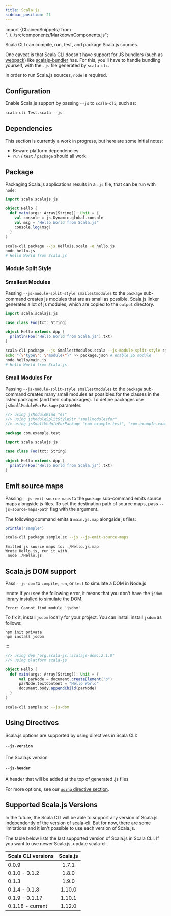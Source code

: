 ```yaml
---
title: Scala.js
sidebar_position: 21
---
```


import {ChainedSnippets} from "../../src/components/MarkdownComponents.js";

Scala CLI can compile, run, test, and package Scala.js sources.

One caveat is that Scala CLI doesn't have support for JS bundlers (such as [webpack](https://webpack.js.org))
like [scalajs-bundler](https://github.com/scalacenter/scalajs-bundler) has.
For this, you'll have to handle bundling yourself, with the `.js` file generated by `scala-cli`.

In order to run Scala.js sources, `node` is required.

## Configuration

Enable Scala.js support by passing `--js` to `scala-cli`, such as:

```scala
scala-cli Test.scala --js
```

## Dependencies

This section is currently a work in progress, but here are some initial notes:

- Beware platform dependencies
- `run` / `test` / `package` should all work

## Package

Packaging Scala.js applications results in a `.js` file, that can be run with `node`:

```scala title=HelloJs.scala
import scala.scalajs.js

object Hello {
  def main(args: Array[String]): Unit = {
    val console = js.Dynamic.global.console
    val msg = "Hello World from Scala.js"
    console.log(msg)
  }
}
```

```bash
scala-cli package --js HelloJs.scala -o hello.js
node hello.js
# Hello World from Scala.js
```

<!-- Expected:
Hello World from Scala.js
-->

### Module Split Style

### Smallest Modules

Passing `--js-module-split-style smallestmodules` to the `package` sub-command creates js modules that are as small as possible.
Scala.js linker generates a lot of js modules, which are copied to the `output` directory.

```scala title=SmallestModules.scala
import scala.scalajs.js

case class Foo(txt: String)

object Hello extends App {
  println(Foo("Hello World from Scala.js").txt)
}
```

```bash
scala-cli package --js SmallestModules.scala --js-module-split-style smallestmodules --js-module-kind es --output hello
echo "{\"type\": \"module\"}" >> package.json # enable ES module
node hello/main.js
# Hello World from Scala.js
```

<!-- Expected:
Hello World from Scala.js
-->

### Small Modules For

Passing `--js-module-split-style smallestmodules` to the `package` sub-command creates many small modules as possibles for the classes in the listed packages (and their subpackages). To define packages use `jsSmallModuleForPackage` parameter.

```scala title=SmallestModules.scala
//> using jsModuleKind "es"
//> using jsModuleSplitStyleStr "smallmodulesfor"
//> using jsSmallModuleForPackage "com.example.test", "com.example.example""

package com.example.test

import scala.scalajs.js

case class Foo(txt: String)

object Hello extends App {
  println(Foo("Hello World from Scala.js").txt)
}
```

## Emit source maps

Passing `--js-emit-source-maps` to the `package` sub-command emits source maps alongside js files. To set the destination path of source maps, pass `--js-source-maps-path` flag with the argument.

The following command emits a `main.js.map` alongside js files:

```scala title=sample.sc
println("sample")
```

<ChainedSnippets>

```bash
scala-cli package sample.sc --js --js-emit-source-maps
```

```text
Emitted js source maps to: ./Hello.js.map
Wrote Hello.js, run it with
 node ./Hello.js
```

</ChainedSnippets>

## Scala.js DOM support

Pass `--js-dom` to `compile`, `run`, or `test` to simulate a DOM in Node.js

:::note
If you see the following error, it means that you don't have the `jsdom` library installed to simulate the DOM.
```
Error: Cannot find module 'jsdom'
```
To fix it, install `jsdom` locally for your project. You can install install `jsdom` as follows:
```
npm init private
npm install jsdom
```
:::

```scala title=Hello.scala
//> using dep "org.scala-js::scalajs-dom::2.1.0"
//> using platform scala-js

object Hello {
  def main(args: Array[String]): Unit = {
      val parNode = document.createElement("p")
      parNode.textContent = "Hello World"
      document.body.appendChild(parNode)
  }
}
```

```bash
scala-cli sample.sc --js-dom
```

## Using Directives

Scala.js options are supported by using directives in Scala CLI:

#### `--js-version`

 The Scala.js version

 #### `--js-header`

 A header that will be added at the top of generated .js files

For more options, see our [`using` directive section](/docs/reference/directives.md#scala-js-options).

## Supported Scala.js Versions

In the future, the Scala CLI will be able to support any version of Scala.js independently of the version of scala-cli. But for now, there are some limitations and it isn't possible to use each version of Scala.js.

The table below lists the last supported version of Scala.js in Scala CLI. If you want to use newer Scala.js, update scala-cli.

| Scala CLI versions   |      Scala.js      |
|----------------------|:------------------:|
| 0.0.9                |   1.7.1            |
| 0.1.0 - 0.1.2        |   1.8.0            |
| 0.1.3                |   1.9.0            |
| 0.1.4 - 0.1.8        |   1.10.0           |
| 0.1.9 - 0.1.17       |   1.10.1           |
| 0.1.18 - current     |   1.12.0           |
